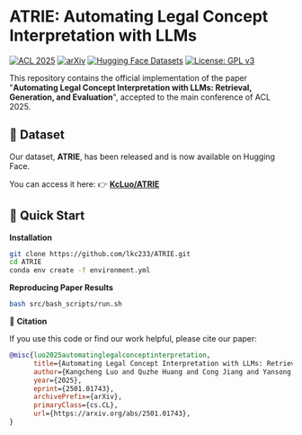 # ATRIE: Automating Legal Concept Interpretation with LLMs

[![ACL 2025](https://img.shields.io/badge/ACL%202025-Main%20Conference-blue)](https://2025.aclweb.org/)
[![arXiv](https://img.shields.io/badge/arXiv-2501.01743-b31b1b.svg)](https://arxiv.org/abs/2501.01743)
[![Hugging Face Datasets](https://img.shields.io/badge/%F0%9F%A4%97%20Hugging%20Face-Datasets-blue)](https://huggingface.co/datasets/KcLuo/ATRIE)
[![License: GPL v3](https://img.shields.io/badge/License-GPLv3-blue.svg)](https://www.gnu.org/licenses/gpl-3.0)

This repository contains the official implementation of the paper "**Automating Legal Concept Interpretation with LLMs: Retrieval, Generation, and Evaluation**", accepted to the main conference of ACL 2025.

## 📖 Dataset

Our dataset, **ATRIE**, has been released and is now available on Hugging Face.

You can access it here: 👉 [**KcLuo/ATRIE**](https://huggingface.co/datasets/KcLuo/ATRIE)

## 🚀 Quick Start

**Installation**

```bash
git clone https://github.com/lkc233/ATRIE.git
cd ATRIE
conda env create -f environment.yml
```

**Reproducing Paper Results**

```bash
bash src/bash_scripts/run.sh
```

🤝 **Citation**

If you use this code or find our work helpful, please cite our paper:

```bibtex
@misc{luo2025automatinglegalconceptinterpretation,
      title={Automating Legal Concept Interpretation with LLMs: Retrieval, Generation, and Evaluation}, 
      author={Kangcheng Luo and Quzhe Huang and Cong Jiang and Yansong Feng},
      year={2025},
      eprint={2501.01743},
      archivePrefix={arXiv},
      primaryClass={cs.CL},
      url={https://arxiv.org/abs/2501.01743}, 
}
```

